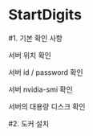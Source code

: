 # StartDigits

#1. 기본 확인 사항

서버 위치 확인

서버 id / password 확인

서버 nvidia-smi 확인

서버의 대용량 디스크 확인

#2. 도커 설치

